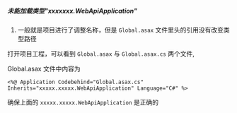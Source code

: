 ##### 未能加载类型"xxxxxxx.WebApiApplication"

1. 一般就是项目进行了调整名称，但是 `Global.asax` 文件里头的引用没有改变类型路径

打开项目工程，可以看到 `Global.asax` 与 `Global.asax.cs` 两个文件,

Global.asax 文件中内容为

```
<%@ Application Codebehind="Global.asax.cs" Inherits="xxxxx.xxxxx.WebApiApplication" Language="C#" %>
```
确保上面的 `xxxxx.xxxxx.WebApiApplication` 是正确的
